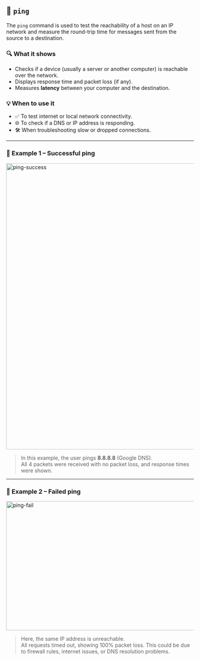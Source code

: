 ## 🏓 `ping`

The `ping` command is used to test the reachability of a host on an IP network and measure the round-trip time for messages sent from the source to a destination.

### 🔍 What it shows

- Checks if a device (usually a server or another computer) is reachable over the network.
- Displays response time and packet loss (if any).
- Measures **latency** between your computer and the destination.

### 💡 When to use it

- ✅ To test internet or local network connectivity.
- 🌐 To check if a DNS or IP address is responding.
- 🛠️ When troubleshooting slow or dropped connections.

---

### 📌 Example 1 – Successful ping

<img width="628" height="769" alt="ping-success" src="https://github.com/user-attachments/assets/975d1a08-c158-40cc-99ca-3d9b745d5e04" />

> In this example, the user pings **8.8.8.8** (Google DNS).  
> All 4 packets were received with no packet loss, and response times were shown.

---

### 📌 Example 2 – Failed ping

<img width="540" height="347" alt="ping-fail" src="https://github.com/user-attachments/assets/441f9bea-c99d-495b-89e9-8a897599b052" />

> Here, the same IP address is unreachable.  
> All requests timed out, showing 100% packet loss. This could be due to firewall rules, internet issues, or DNS resolution problems.
